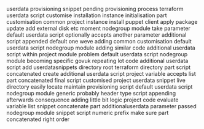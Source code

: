 userdata provisioning snippet pending provisioning process terraform userdata script customise installation instance initialisation part customisation common project instance install puppet client apply package update add external disk etc moment nodegroup module take parameter default userdata script optionally accepts another parameter additional script appended default one weve adding common customisation default userdata script nodegroup module adding similar code additional userdata script within project module problem default userdata script nodegroup module becoming specific govuk repeating lot code additional userdata script add userdatasnippets directory root terraform directory part script concatenated create additional userdata script project variable accepts list part concatenated final script customised project userdata snippet live directory easily locate maintain provisioning script default userdata script nodegroup module generic probably header type script appending afterwards consequence adding little bit logic project code evaluate variable list snippet concatenate part additionaluserdata parameter passed nodegroup module snippet script numeric prefix make sure part concatenated right order
